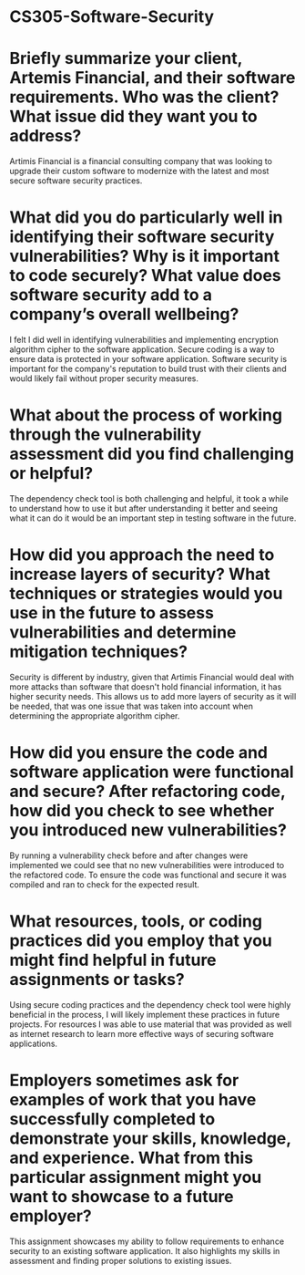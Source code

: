 # CS305-Software-Security

# Briefly summarize your client, Artemis Financial, and their software requirements. Who was the client? What issue did they want you to address?
Artimis Financial is a financial consulting company that was looking to upgrade their custom software to modernize with the latest and most secure software security practices.

# What did you do particularly well in identifying their software security vulnerabilities? Why is it important to code securely? What value does software security add to a company’s overall wellbeing?
I felt I did well in identifying vulnerabilities and implementing encryption algorithm cipher to the software application. Secure coding is a way to ensure data is protected in your software application. Software security is important for the company's reputation to build trust with their clients and would likely fail without proper security measures. 

# What about the process of working through the vulnerability assessment did you find challenging or helpful?
The dependency check tool is both challenging and helpful, it took a while to understand how to use it but after understanding it better and seeing what it can do it would be an important step in testing software in the future. 

# How did you approach the need to increase layers of security? What techniques or strategies would you use in the future to assess vulnerabilities and determine mitigation techniques?
Security is different by industry, given that Artimis Financial would deal with more attacks than software that doesn't hold financial information, it has higher security needs. This allows us to add more layers of security as it will be needed, that was one issue that was taken into account when determining the appropriate algorithm cipher. 

# How did you ensure the code and software application were functional and secure? After refactoring code, how did you check to see whether you introduced new vulnerabilities?
By running a vulnerability check before and after changes were implemented we could see that no new vulnerabilities were introduced to the refactored code. To ensure the code was functional and secure it was compiled and ran to check for the expected result. 

# What resources, tools, or coding practices did you employ that you might find helpful in future assignments or tasks?
Using secure coding practices and the dependency check tool were highly beneficial in the process, I will likely implement these practices in future projects. For resources I was able to use material that was provided as well as internet research to learn more effective ways of securing software applications.

# Employers sometimes ask for examples of work that you have successfully completed to demonstrate your skills, knowledge, and experience. What from this particular assignment might you want to showcase to a future employer?
This assignment showcases my ability to follow requirements to enhance security to an existing software application. It also highlights my skills in assessment and finding proper solutions to existing issues. 
